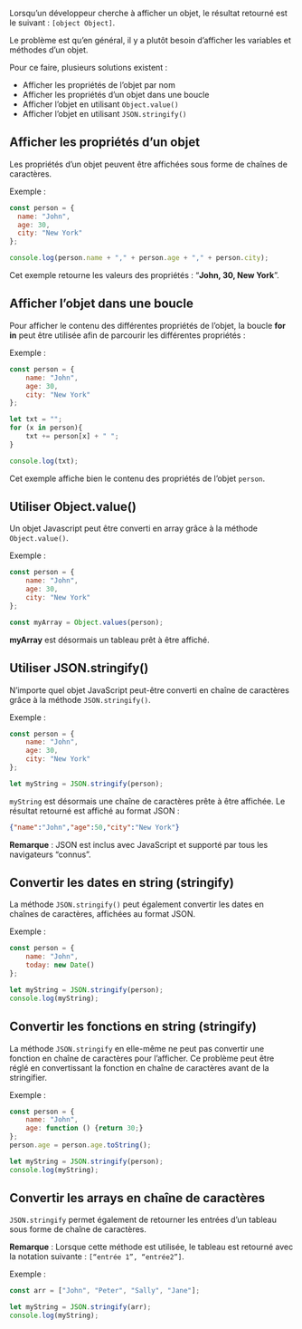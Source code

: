 Lorsqu’un développeur cherche à afficher un objet, le résultat retourné est le suivant : ```[object Object]```.

Le problème est qu’en général, il y a plutôt besoin d’afficher les variables et méthodes d’un objet. 

Pour ce faire, plusieurs solutions existent :

- Afficher les propriétés de l’objet par nom
- Afficher les propriétés d’un objet dans une boucle
- Afficher l’objet en utilisant ```Object.value()```
- Afficher l’objet en utilisant ```JSON.stringify()```

## Afficher les propriétés d’un objet

Les propriétés d’un objet peuvent être affichées sous forme de chaînes de caractères.

Exemple :

```js
const person = {
  name: "John",
  age: 30,
  city: "New York"
};

console.log(person.name + "," + person.age + "," + person.city);
```

Cet exemple retourne les valeurs des propriétés : “**John, 30, New York**”.

## Afficher l’objet dans une boucle

Pour afficher le contenu des différentes propriétés de l’objet, la boucle **for in** peut être utilisée afin de parcourir les différentes propriétés :

Exemple :

```js
const person = {
    name: "John",
    age: 30,
    city: "New York"
};

let txt = "";
for (x in person){
    txt += person[x] + " ";
}

console.log(txt);
```

Cet exemple affiche bien le contenu des propriétés de l’objet ```person```.

## Utiliser Object.value()

Un objet Javascript peut être converti en array grâce à la méthode ```Object.value()```.

Exemple :

```js
const person = {
    name: "John",
    age: 30,
    city: "New York"
};

const myArray = Object.values(person);
```

**myArray** est désormais un tableau prêt à être affiché.

## Utiliser JSON.stringify()

N’importe quel objet JavaScript peut-être converti en chaîne de caractères grâce à la méthode ```JSON.stringify()```.

Exemple :

```js
const person = {
    name: "John",
    age: 30,
    city: "New York"
};

let myString = JSON.stringify(person);
```

```myString``` est désormais une chaîne de caractères prête à être affichée. Le résultat retourné est affiché au format JSON : 

```json
{"name":"John","age":50,"city":"New York"}
```

__Remarque__ : JSON est inclus avec JavaScript et supporté par tous les navigateurs “connus”.

## Convertir les dates en string (stringify)

La méthode ```JSON.stringify()``` peut également convertir les dates en chaînes de caractères, affichées au format JSON.

Exemple :

```js
const person = {
    name: "John",
    today: new Date()
};

let myString = JSON.stringify(person);
console.log(myString);
```

## Convertir les fonctions en string (stringify)

La méthode ```JSON.stringify``` en elle-même ne peut pas convertir une fonction en chaîne de caractères pour l’afficher. Ce problème peut être réglé en convertissant la fonction en chaîne de caractères avant de la stringifier. 

Exemple :

```js
const person = {
    name: "John",
    age: function () {return 30;}
};
person.age = person.age.toString();

let myString = JSON.stringify(person);
console.log(myString);
```

## Convertir les arrays en chaîne de caractères

```JSON.stringify``` permet également de retourner les entrées d’un tableau sous forme de chaîne de caractères. 

__Remarque__ : Lorsque cette méthode est utilisée, le tableau est retourné avec la notation suivante : ```[“entrée 1”, “entrée2”]```.

Exemple :

```js
const arr = ["John", "Peter", "Sally", "Jane"];

let myString = JSON.stringify(arr);
console.log(myString);
```